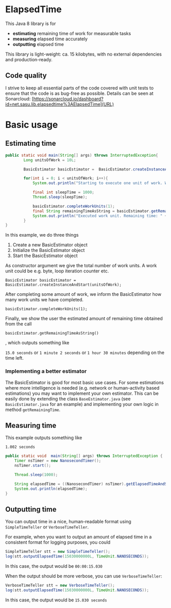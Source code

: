 # ElapsedTime

This Java 8 library is for

* **estimating** remaining time of work for measurable tasks
* **measuring** elapsed time accurately
* **outputting** elapsed time

This library is light-weight: ca. 15 kilobytes, with no external dependencies and production-ready.

## Code quality

I strive to keep all essential parts of the code covered with unit tests to ensure that the code is as bug-free as possible. Details can be seen at Sonarcloud: [https://sonarcloud.io/dashboard?id=net.sasu.lib.elapsedtime%3AElapsedTime](URL)

# Basic usage

## Estimating time

```java
public static void main(String[] args) throws InterruptedException{
        Long unitsOfWork = 10L;

        BasicEstimator basicEstimator =  BasicEstimator.createInstanceAndStart(unitsOfWork);

        for(int i = 0; i < unitsOfWork; i++){
            System.out.println("Starting to execute one unit of work. Work left: " + (unitsOfWork - i) + " units.");

            final int sleepTime = 1000;
            Thread.sleep(sleepTime);

            basicEstimator.completeWorkUnits(1);
            final String remainingTimeAsString = basicEstimator.getRemainingTimeAsString();
            System.out.println("Executed work unit. Remaining time: " + remainingTimeAsString);
        }
}
```

In this example, we do three things

1. Create a new BasicEstimator object
2. Initialize the BasicEstimator object
3. Start the BasicEstimator object

As constructor argument we give the total number of work units. A work unit could be e.g. byte, loop iteration counter etc.

`BasicEstimator basicEstimator =  BasicEstimator.createInstanceAndStart(unitsOfWork);`

After completing some amount of work, we inform the BasicEstimator how many work units we have completed.

`basicEstimator.completeWorkUnits(1);`

Finally, we show the user the estimated amount of remaining time obtained from the call

`basicEstimator.getRemainingTimeAsString()`

, which outputs something like

`15.0 seconds`
or 
`1 minute 2 seconds`
or
`1 hour 30 minutes`
depending on the time left.

### Implementing a better estimator
The BasicEstimator is good for most basic use cases. For some estimations where more intelligence is needed (e.g. network or human-activity based estimations) you may want to implement your own estimator. This can be easily done by extending the class `BaseEstimator.java` (see `BasicEstimator.java` for an example) and implementing your own logic in method `getRemainingTime`.

## Measuring time

This example outputs something like

`1.002 seconds`

```java
public static void  main(String[] args) throws InterruptedException {
    Timer nsTimer = new NanosecondTimer();
    nsTimer.start();

    Thread.sleep(1000);

    String elapsedTime = ((NanosecondTimer) nsTimer).getElapsedTimeAndStop();
    System.out.println(elapsedTime);
}
```

## Outputting time

You can output time in a nice, human-readable format using `SimpleTimeTeller` or `VerboseTimeTeller`.

For example, when you want to output an amount of elapsed time in a consistent format for logging purposes, you could

```java
SimpleTimeTeller stt = new SimpleTimeTeller();
log(stt.outputElapsedTime(15030000000L, TimeUnit.NANOSECONDS));
```

In this case, the output would be `00:00:15.030`

When the output should be more verbose, you can use `VerboseTimeTeller`:

```java
VerboseTimeTeller stt = new VerboseTimeTeller();
log(stt.outputElapsedTime(15030000000L, TimeUnit.NANOSECONDS));
```
In this case, the output would be `15.030 seconds`
